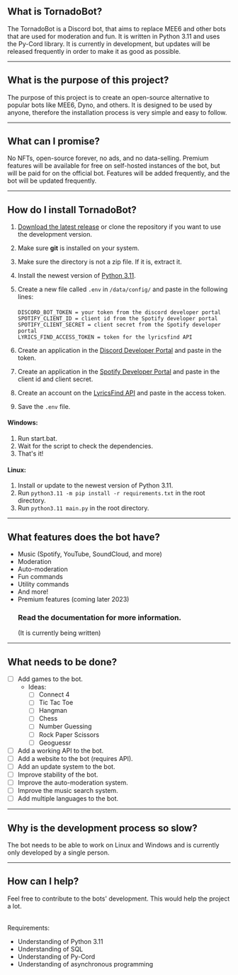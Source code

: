 ## What is TornadoBot?
The TornadoBot is a Discord bot, that aims to replace MEE6 and other bots that are used for moderation and fun. 
It is written in Python 3.11 and uses the Py-Cord library. It is currently in development, but updates will be released 
frequently in order to make it as good as possible.

---

## What is the purpose of this project?
The purpose of this project is to create an open-source alternative to popular bots like MEE6, Dyno, and others.
It is designed to be used by anyone, therefore the installation process is very simple and easy to follow.

---

## What can I promise?
No NFTs, open-source forever, no ads, and no data-selling.
Premium features will be available for free on self-hosted instances of the bot, but will be paid for on the official 
bot. Features will be added frequently, and the bot will be updated frequently.

---

## How do I install TornadoBot?
 1. [Download the latest release](https://github.com/staubtornado/tornado-bot/releases) or clone the repository if you 
    want to use the development version.
 2. Make sure **git** is installed on your system.
 3. Make sure the directory is not a zip file. If it is, extract it.
 4. Install the newest version of [Python 3.11](https://www.python.org/downloads/).
 5. Create a new file called `.env` in `/data/config/` and paste in the following lines:

    ####
        DISCORD_BOT_TOKEN = your token from the discord developer portal
        SPOTIFY_CLIENT_ID = client id from the Spotify developer portal
        SPOTIFY_CLIENT_SECRET = client secret from the Spotify developer portal
        LYRICS_FIND_ACCESS_TOKEN = token for the lyricsfind API

 6. Create an application in the [Discord Developer Portal](https://discord.com/developers/applications) and paste in 
the token.
 7. Create an application in the [Spotify Developer Portal](https://developer.spotify.com/dashboard/) and paste in the 
client id and client secret.
 8. Create an account on the [LyricsFind API](https://lyricsfind.com/) and paste in the access token.
 9. Save the `.env` file.

#### Windows:
1. Run start.bat.
2. Wait for the script to check the dependencies.
3. That's it!

#### Linux:
1. Install or update to the newest version of Python 3.11.
2. Run `python3.11 -m pip install -r requirements.txt` in the root directory.
3. Run `python3.11 main.py` in the root directory.

---

## What features does the bot have?
- Music (Spotify, YouTube, SoundCloud, and more)
- Moderation
- Auto-moderation
- Fun commands
- Utility commands
- And more!
- Premium features (coming later 2023)
  ### Read the documentation for more information.
  (It is currently being written)

---

## What needs to be done?
- [ ] Add games to the bot.
  - Ideas:
    - [ ] Connect 4
    - [ ] Tic Tac Toe
    - [ ] Hangman
    - [ ] Chess
    - [ ] Number Guessing
    - [ ] Rock Paper Scissors
    - [ ] Geoguessr
- [ ] Add a working API to the bot.
- [ ] Add a website to the bot (requires API).
- [ ] Add an update system to the bot.
- [ ] Improve stability of the bot.
- [ ] Improve the auto-moderation system.
- [ ] Improve the music search system.
- [ ] Add multiple languages to the bot. 

---

## Why is the development process so slow?
The bot needs to be able to work on Linux and Windows and is currently only developed by a single person.

---

## How can I help?
Feel free to contribute to the bots' development. This would help the project a lot.

######

Requirements:
   - Understanding of Python 3.11
   - Understanding of SQL
   - Understanding of Py-Cord
   - Understanding of asynchronous programming